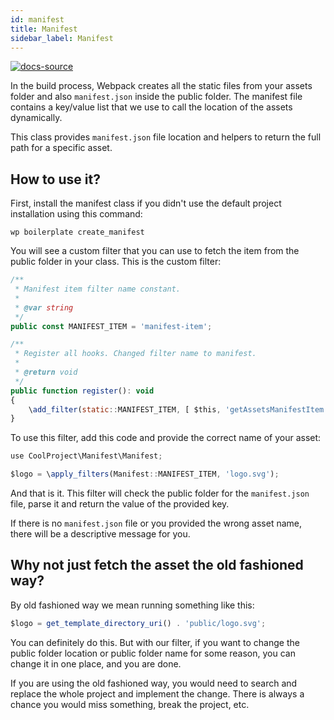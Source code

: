 ```yaml
---
id: manifest
title: Manifest
sidebar_label: Manifest
---
```


[![docs-source](https://img.shields.io/badge/source-eigthshift--libs-blue?style=for-the-badge&logo=php&labelColor=2a2a2a)](https://github.com/infinum/eightshift-libs)

In the build process, Webpack creates all the static files from your assets folder and also `manifest.json` inside the public folder. The manifest file contains a key/value list that we use to call the location of the assets dynamically.

This class provides `manifest.json` file location and helpers to return the full path for a specific asset.

## How to use it?

First, install the manifest class if you didn't use the default project installation using this command:

`wp boilerplate create_manifest`

You will see a custom filter that you can use to fetch the item from the public folder in your class. This is the custom filter:

```js
/**
 * Manifest item filter name constant.
 *
 * @var string
 */
public const MANIFEST_ITEM = 'manifest-item';

/**
 * Register all hooks. Changed filter name to manifest.
 *
 * @return void
 */
public function register(): void
{
	\add_filter(static::MANIFEST_ITEM, [ $this, 'getAssetsManifestItem' ]);
}
```

To use this filter, add this code and provide the correct name of your asset:

```js
use CoolProject\Manifest\Manifest;

$logo = \apply_filters(Manifest::MANIFEST_ITEM, 'logo.svg');
```

And that is it. This filter will check the public folder for the `manifest.json` file, parse it and return the value of the provided key.

If there is no `manifest.json` file or you provided the wrong asset name, there will be a descriptive message for you.

## Why not just fetch the asset the old fashioned way?

By old fashioned way we mean running something like this:

```js
$logo = get_template_directory_uri() . 'public/logo.svg';
```

You can definitely do this. But with our filter, if you want to change the public folder location or public folder name for some reason, you can change it in one place, and you are done.

If you are using the old fashioned way, you would need to search and replace the whole project and implement the change. There is always a chance you would miss something, break the project, etc.

